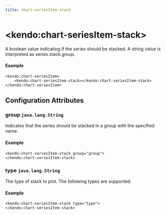 ```yaml
---
title: chart-seriesItem-stack
---
```


# \<kendo:chart-seriesItem-stack\>

A boolean value indicating if the series should be stacked.
A string value is interpreted as series.stack.group.

#### Example
    <kendo:chart-seriesItem>
        <kendo:chart-seriesItem-stack></kendo:chart-seriesItem-stack>
    </kendo:chart-seriesItem>

## Configuration Attributes

### group `java.lang.String`

Indicates that the series should be stacked in a group with the specified name.

#### Example
    <kendo:chart-seriesItem-stack group="group">
    </kendo:chart-seriesItem-stack>

### type `java.lang.String`

The type of stack to plot. The following types are supported:

#### Example
    <kendo:chart-seriesItem-stack type="type">
    </kendo:chart-seriesItem-stack>

